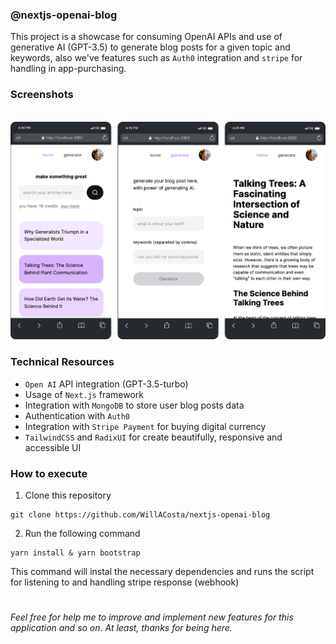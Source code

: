 ### @nextjs-openai-blog

This project is a showcase for consuming OpenAI APIs and use of generative AI (GPT-3.5) to generate blog posts for a given topic and keywords, also we've features such as `Auth0` integration and `stripe` for handling in app-purchasing.

### Screenshots
<br/>
  <img src="docs/images/mobile_screenshot.png"/>
<br/>

### Technical Resources

- `Open AI` API integration (GPT-3.5-turbo)
- Usage of `Next.js` framework
- Integration with `MongoDB` to store user blog posts data
- Authentication with `Auth0`
- Integration with `Stripe Payment` for buying digital currency
- `TailwindCSS` and `RadixUI` for create beautifully, responsive and accessible UI

### How to execute

1. Clone this repository
```shell
git clone https://github.com/WillACosta/nextjs-openai-blog
```

2. Run the following command

```shell
yarn install & yarn bootstrap
```

This command will instal the necessary dependencies and runs the script for
listening to and handling stripe response (webhook)

#

_Feel free for help me to improve and implement new features for this application and so on.
At least, thanks for being here._